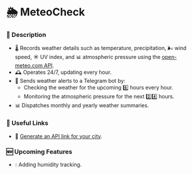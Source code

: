 # 🌦 MeteoCheck 

### 📌 Description 
* 🌡️ Records weather details such as temperature, precipitation, 🌬️ wind speed, ☀️ UV index, and 📊 atmospheric pressure using the [open-meteo.com API](https://open-meteo.com/en/docs).
* 🕰️ Operates 24/7, updating every hour.
* 🚨 Sends weather alerts to a Telegram bot by:
  * Checking the weather for the upcoming 6️⃣ hours every hour.
  * Monitoring the atmospheric pressure for the next 2️⃣4️⃣ hours.
* 📊 Dispatches monthly and yearly weather summaries.

### 🔗 Useful Links
* 🔗 [Generate an API link for your city](https://open-meteo.com/en/docs).

### 🆕 Upcoming Features
* 💧 Adding humidity tracking.
